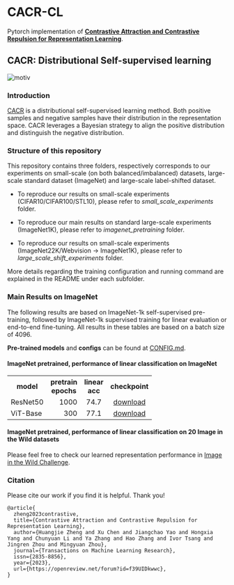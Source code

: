 # CACR-CL
Pytorch implementation of [**Contrastive Attraction and Contrastive Repulsion for Representation Learning**](https://arxiv.org/abs/2105.03746).

## CACR: Distributional Self-supervised learning
![motiv](assets/overview.png)

### Introduction
[CACR](https://arxiv.org/abs/2105.03746) is a distributional self-supervised learning method. Both positive samples and negative samples have their distribution in the representation space. CACR leverages a Bayesian strategy to align the positive distribution and distinguish the negative distribution.


### Structure of this repository
This repository contains three folders, respectively corresponds to our experiments on small-scale (on both balanced/imbalanced) datasets, large-scale standard dataset (ImageNet) and large-scale label-shifted dataset.

- To reproduce our results on small-scale experiments (CIFAR10/CIFAR100/STL10), please refer to *small_scale_experiments* folder.

- To reproduce our main results on standard large-scale experiments (ImageNet1K), please refer to *imagenet_pretraining* folder.

- To reproduce our results on small-scale experiments (ImageNet22K/Webvision -> ImageNet1K), please refer to *large_scale_shift_experiments* folder.

More details regarding the training configuration and running command are explained in the README under each subfolder.

### Main Results on ImageNet

The following results are based on ImageNet-1k self-supervised pre-training, followed by ImageNet-1k supervised training for linear evaluation or end-to-end fine-tuning. All results in these tables are based on a batch size of 4096.

**Pre-trained models** and **configs** can be found at [CONFIG.md](https://github.com/facebookresearch/moco-v3/blob/main/CONFIG.md).

#### ImageNet pretrained, performance of linear classification on ImageNet
<table><tbody>
<!-- START TABLE -->
<!-- TABLE HEADER -->
<th valign="center">model</th>
<th valign="center">pretrain<br/>epochs</th>
<th valign="center">linear<br/>acc</th>
<th valign="center">checkpoint</th>
<!-- TABLE BODY -->
<tr>
<td align="left">ResNet50</td>
<td align="right">1000</td>
<td align="center">74.7</td>
<td align="center"><a href="https://drive.google.com/file/d/17mE7obaWAG0-YMu3ffZLK-DkhNmn2hhB/view?usp=sharing">download</a></td>
</tr>
<tr>
<td align="left">ViT-Base</td>
<td align="right">300</td>
<td align="center">77.1</td>
<td align="center"><a href="https://drive.google.com/file/d/19BRxMvhdYcCLFHfgGQ-FZQibAN9IdurK/view?usp=sharing">download</a></td>
</tr>
</tbody></table>

#### ImageNet pretrained, performance of linear classification on 20 Image in the Wild datasets
Please feel free to check our learned representation performance in [Image in the Wild Challenge](https://eval.ai/web/challenges/challenge-page/1832/leaderboard/4301).



### Citation
Please cite our work if you find it is helpful. Thank you!
```
@article{
  zheng2023contrastive,
  title={Contrastive Attraction and Contrastive Repulsion for Representation Learning},
  author={Huangjie Zheng and Xu Chen and Jiangchao Yao and Hongxia Yang and Chunyuan Li and Ya Zhang and Hao Zhang and Ivor Tsang and Jingren Zhou and Mingyuan Zhou},
  journal={Transactions on Machine Learning Research},
  issn={2835-8856},
  year={2023},
  url={https://openreview.net/forum?id=f39UIDkwwc},
}
```
